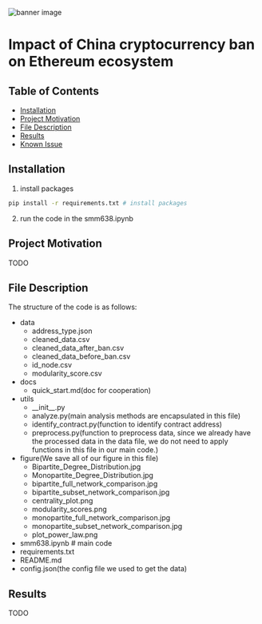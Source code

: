 ![banner image](https://phantom-marca.unidadeditorial.es/67bded5af5a033e63335aba9c6705bec/resize/660/f/webp/assets/multimedia/imagenes/2022/03/20/16477692211339.jpg)

# Impact of China cryptocurrency ban on Ethereum ecosystem

## Table of Contents
* [Installation](#Installation)
* [Project Motivation](#motivation)
* [File Description](#description)
* [Results](#Results)
* [Known Issue](#issue)

## Installation
1. install packages
```bash
pip install -r requirements.txt # install packages
```
2. run the code in the smm638.ipynb

## Project Motivation <a name="motivation"></a>
TODO

## File Description <a name="description"></a>
The structure of the code is as follows:
- data
  - address_type.json
  - cleaned_data.csv
  - cleaned_data_after_ban.csv
  - cleaned_data_before_ban.csv
  - id_node.csv
  - modularity_score.csv
- docs
  - quick_start.md(doc for cooperation)
- utils
  - \_\_init\_\_.py
  - analyze.py(main analysis methods are encapsulated in this file)
  - identify_contract.py(function to identify contract address)
  - preprocess.py(function to preprocess data, since we already have the processed data in the data file, we do not need to apply functions in this file in our main code.)
- figure(We save all of our figure in this file)
  - Bipartite_Degree_Distribution.jpg
  - Monopartite_Degree_Distribution.jpg
  - bipartite_full_network_comparison.jpg
  - bipartite_subset_network_comparison.jpg
  - centrality_plot.png
  - modularity_scores.png
  - monopartite_full_network_comparison.jpg
  - monopartite_subset_network_comparison.jpg
  - plot_power_law.png
- smm638.ipynb # main code
- requirements.txt
- README.md
- config.json(the config file we used to get the data)

## Results
TODO
